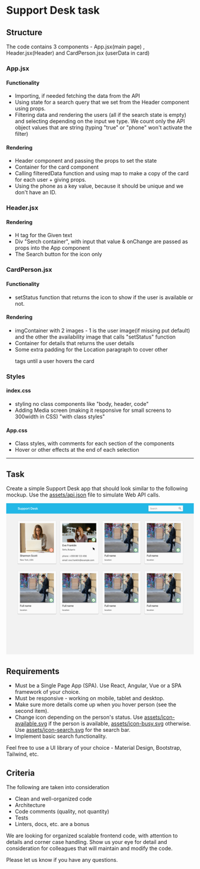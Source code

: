 # Support Desk task

## Structure

The code contains 3 components - App.jsx(main page) , Header.jsx(Header) and CardPerson.jsx (userData in card)

###  App.jsx

#### Functionality
 - Importing, if needed fetching the data from the API
 - Using state for a search query that we set from the Header component using props.
 - Filtering data and rendering the users (all if the search state is empty) and selecting depending on the input we type. We count only the API object values that are string (typing "true" or "phone" won't activate the filter)
#### Rendering
 - Header component and passing the props to set the state
 - Container for the card component
 - Calling filteredData function and using map to make a copy of the card for each user + giving props. 
 - Using the phone as a key value, because it should be unique and we don't have an ID.

###  Header.jsx


#### Rendering
 - H tag for the Given text
 - Div "Serch container", with input that value & onChange are passed as props into the App component
 - The Search button for the icon only 

###  CardPerson.jsx

#### Functionality

 - setStatus function that returns the icon to show if the user is available or not. 

#### Rendering
 - imgContainer with 2 images - 1 is the user image(if missing put default) and the other the availability image that calls "setStatus" function
 - Container for details that returns the user details 
 - Some extra padding for the Location paragraph to cover other <p> tags until a user hovers the card

###  Styles

#### index.css

 - styling no class components like "body, header, code"
 - Adding Media screen (making it responsive for small screens to 300width in CSS) "with class styles"

#### App.css

 - Class styles, with comments for each section of the components
 - Hover or other effects at the end of each selection

_________________________________________________________________________________________________________
## Task

Create a simple Support Desk app that should look similar to the following mockup. Use the [assets/api.json](assets/api.json) file to simulate Web API calls.

![Design](public/design.png)

## Requirements

- Must be a Single Page App (SPA). Use React, Angular, Vue or a SPA framework of your choice.
- Must be responsive - working on mobile, tablet and desktop.
- Make sure more details come up when you hover person (see the second item).
- Change icon depending on the person's status. Use [assets/icon-available.svg](assets/icon-available.svg) if the person is available, [assets/icon-busy.svg](assets/icon-busy.svg) otherwise. Use [assets/icon-search.svg](assets/icon-search.svg) for the search bar.
- Implement basic search functionality.

Feel free to use a UI library of your choice - Material Design, Bootstrap, Tailwind, etc.

## Criteria

The following are taken into consideration

- Clean and well-organized code
- Architecture
- Code comments (quality, not quantity)
- Tests
- Linters, docs, etc. are a bonus

We are looking for organized scalable frontend code, with attention to details and corner case handling. Show us your eye for detail and consideration for colleagues that will maintain and modify the code.

Please let us know if you have any questions.
